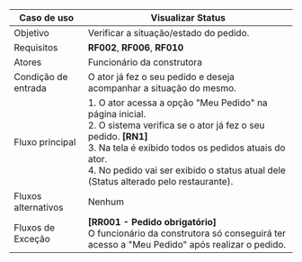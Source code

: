 | Caso de uso         | Visualizar Status                                                                                                                                                                                                                                                                                                                                                                                                                                                                                                                                                                                                                                                                 |
| ------------------- | ------------------------------------------------------------------------------------------------------------------------------------------------------------------------------------------------------------------------------------------------------------------------------------------------------------------------------------------------------------------------------------------------------------------------------------------------------------------------------------------------------------------------------------------------------------------------------------------------------------------------------------------------------------------------------------------- |
| Objetivo            | Verificar a situação/estado do pedido.                                                                                                                                                                                                                                                                                                                                                                                                                                                                                                                                                                                                                       |
| Requisitos          | **RF002**, **RF006**, **RF010**                                                                                                                                                                                                                                                                                                                                                                                                                                                                                                                                                                                                                                                                                   |
| Atores              | Funcionário da construtora                                                                                                                                                                                                                                                                                                                                                                                                                                                                                                                                                                                                                                      |
| Condição de entrada | O ator já fez o seu pedido e deseja acompanhar a situação do mesmo.                                                                                                                                                                                                                                                                                                                                                                                                                                                                                                                                |
| Fluxo principal     | 1. O ator acessa a opção "Meu Pedido" na página inicial.<br> 2. O sistema verifica se o ator já fez o seu pedido. **[RN1]** <br> 3. Na tela é exibido todos os pedidos atuais do ator.  <br> 4. No pedido vai ser exibido o status atual dele (Status alterado pelo restaurante).                                                                                                                                                                                                                                                                                      |
| Fluxos alternativos | Nenhum
| Fluxos de Exceção   |  **[RR001 - Pedido obrigatório]** <br>O funcionário da construtora só conseguirá ter acesso a "Meu Pedido" após realizar o pedido.
